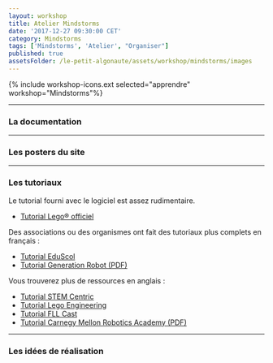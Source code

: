 ```yaml
---
layout: workshop
title: Atelier Mindstorms
date: '2017-12-27 09:30:00 CET'
category: Mindstorms
tags: ['Mindstorms', 'Atelier', "Organiser"]
published: true
assetsFolder: /le-petit-algonaute/assets/workshop/mindstorms/images
---
```


{% include workshop-icons.ext selected="apprendre" workshop="Mindstorms"%}

---

### La documentation

---

### Les posters du site

---

### Les tutoriaux

Le tutorial fourni avec le logiciel est assez rudimentaire.
- [Tutorial Lego® officiel](https://www.lego.com/fr-fr/mindstorms/learn-to-program)

Des associations ou des organismes ont fait des tutoriaux plus complets en français :
- [Tutorial EduScol](http://eduscol.education.fr/sti/ressources_techniques/tutoriel-brique-legor-mindstormsr-ev3#description)
- [Tutorial Generation Robot (PDF)](https://www.generationrobots.com/media/ev3_user_guide.pdf)

Vous trouverez plus de ressources en anglais :
- [Tutorial STEM Centric](http://www.stemcentric.com/ev3-tutorial/)
- [Tutorial Lego Engineering](http://www.legoengineering.com/ev3-tutorials-by-students-for-students/)
- [Tutorial FLL Cast](https://www.fllcasts.com/search/ev3+programming)
- [Tutorial Carnegy Mellon Robotics Academy (PDF)](http://education.rec.ri.cmu.edu/wp-content/uploads/2015/03/EV3-teachers-guideWEB.pdf)

---

### Les idées de réalisation
